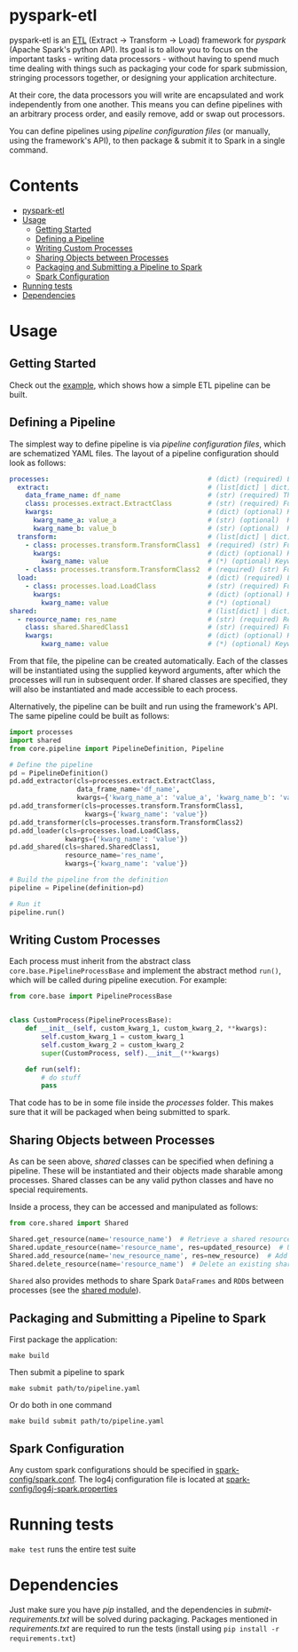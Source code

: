 pyspark-etl
===========

pyspark-etl is an [ETL](https://en.wikipedia.org/wiki/Extract,_transform,_load) (Extract -> Transform -> Load) framework 
for _pyspark_ (Apache Spark's python API). Its goal is to allow you
to focus on the important tasks - writing data processors - without having to spend much time dealing with things such as
packaging your code for spark submission, stringing processors together, or designing your application architecture.

At their core, the data processors you will write are encapsulated and work independently from one another.
This means you can define pipelines with an arbitrary process order, and easily remove, add or swap out processors.

You can define pipelines using _pipeline configuration files_ (or manually, using the framework's API), to then package 
& submit it to Spark in a single command.

Contents
===============
* [pyspark-etl](#pyspark-etl)
* [Usage](#usage)
  * [Getting Started](#getting-started)
  * [Defining a Pipeline](#defining-a-pipeline)
  * [Writing Custom Processes](#writing-custom-processes)
  * [Sharing Objects between Processes](#sharing-objects-between-processes)
  * [Packaging and Submitting a Pipeline to Spark](#packaging-and-submitting-a-pipeline-to-spark)
  * [Spark Configuration](#spark-configuration)
* [Running tests](#running-tests)
* [Dependencies](#dependencies)      

Usage
=====
     
Getting Started
---------------

Check out the [example](examples/README.md), which shows how a simple ETL pipeline can be built.

Defining a Pipeline
-------------------
The simplest way to define pipeline is via _pipeline configuration
files_, which are schematized YAML files. The layout of a pipeline
configuration should look as follows:

```yaml
processes:                                        # (dict) (required) ETL processes
  extract:                                        # (list[dict] | dict) (required) Extract processes
    data_frame_name: df_name                      # (str) (required) The data frame name which the extractor will create
    class: processes.extract.ExtractClass         # (str) (required) Full path to the class, relative to module root
    kwargs:                                       # (dict) (optional) Keyword arguments used to instantiate the class
      kwarg_name_a: value_a                       # (str) (optional)  Keyword argument and its value
      kwarg_name_b: value_b                       # (str) (optional)  Keyword argument and its value
  transform:                                      # (list[dict] | dict) (optional) Transform processes
    - class: processes.transform.TransformClass1  # (required) (str) Full path to the class, relative to module root
      kwargs:                                     # (dict) (optional) Keyword arguments used to instantiate the class
        kwarg_name: value                         # (*) (optional) Keyword argument and its value
    - class: processes.transform.TransformClass2  # (required) (str) Full path to the class, relative to module root
  load:                                           # (dict) (required) Load processes
    - class: processes.load.LoadClass             # (str) (required) Full path to the class, relative to module root
      kwargs:                                     # (dict) (optional) Keyword arguments used to instantiate the class
        kwarg_name: value                         # (*) (optional)                                           
shared:                                           # (list[dict] | dict) (optional) Sharable objects
  - resource_name: res_name                       # (str) (required) Resource name under which process can access the object
    class: shared.SharedClass1                    # (str) (required) Full path to the class, relative to module root
    kwargs:                                       # (dict) (optional) Keyword arguments used to instantiate the class
        kwarg_name: value                         # (*) (optional) Keyword argument and its value                       
```

From that file, the pipeline can be created automatically. Each of the
classes will be instantiated using the supplied keyword arguments, after
which the processes will run in subsequent order. If shared classes are
specified, they will also be instantiated and made accessible to each process.

Alternatively, the pipeline can be built and run using the framework's
API. The same pipeline could be built as follows:

```python
import processes 
import shared 
from core.pipeline import PipelineDefinition, Pipeline

# Define the pipeline
pd = PipelineDefinition()
pd.add_extractor(cls=processes.extract.ExtractClass, 
                 data_frame_name='df_name', 
                 kwargs={'kwarg_name_a': 'value_a', 'kwarg_name_b': 'value_b'})
pd.add_transformer(cls=processes.transform.TransformClass1,
                   kwargs={'kwarg_name': 'value'})
pd.add_transformer(cls=processes.transform.TransformClass2)
pd.add_loader(cls=processes.load.LoadClass, 
              kwargs={'kwarg_name': 'value'})
pd.add_shared(cls=shared.SharedClass1, 
              resource_name='res_name',
              kwargs={'kwarg_name': 'value'})

# Build the pipeline from the definition
pipeline = Pipeline(definition=pd)

# Run it
pipeline.run()
```

Writing Custom Processes
------------------------

Each process must inherit from the abstract class
`core.base.PipelineProcessBase` and implement the abstract method
`run()`, which will be called during pipeline execution. For example:

```python
from core.base import PipelineProcessBase


class CustomProcess(PipelineProcessBase):
    def __init__(self, custom_kwarg_1, custom_kwarg_2, **kwargs):
        self.custom_kwarg_1 = custom_kwarg_1
        self.custom_kwarg_2 = custom_kwarg_2
        super(CustomProcess, self).__init__(**kwargs)

    def run(self):
        # do stuff
        pass
```

That code has to be in some file inside the *processes* folder. This makes
sure that it will be packaged when being submitted to spark.

Sharing Objects between Processes
---------------------------------
As can be seen above, *shared* classes can be specified when defining a
pipeline. These will be instantiated and their objects made sharable
among processes. Shared classes can be any valid python classes and have no special requirements.

Inside a process, they can be accessed and manipulated as follows:

```python
from core.shared import Shared

Shared.get_resource(name='resource_name')  # Retrieve a shared resource
Shared.update_resource(name='resource_name', res=updated_resource)  # Update an existing shared resource
Shared.add_resource(name='new_resource_name', res=new_resource)  # Add a new shared resource
Shared.delete_resource(name='resource_name')  # Delete an existing shared resource
```

`Shared` also provides methods to share Spark `DataFrames` and `RDD`s
between processes (see the [shared module](pyspark_etl/core/shared.py)).


Packaging and Submitting a Pipeline to Spark
--------------------------------------------

First package the application:

    make build

Then submit a pipeline to spark

    make submit path/to/pipeline.yaml

Or do both in one command

    make build submit path/to/pipeline.yaml

Spark Configuration
-------------------

Any custom spark configurations should be specified in
[spark-config/spark.conf](spark-config/spark.conf). The log4j
configuration file is located at [spark-config/log4j-spark.properties](spark-config/log4j-spark.properties)


Running tests
=============

`make test` runs the entire test suite

Dependencies
============
Just make sure you have _pip_ installed, and the dependencies in
_submit-requirements.txt_ will be solved during packaging. Packages
mentioned in _requirements.txt_ are required to run the tests (install
using `pip install -r requirements.txt`)
